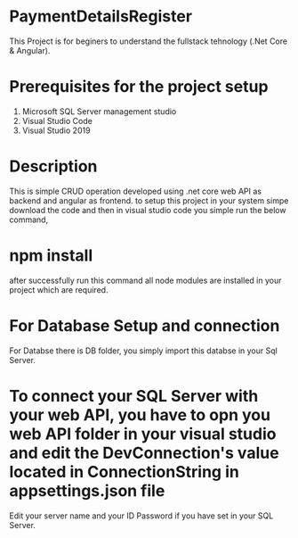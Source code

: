 # PaymentDetailsRegister

This Project is for beginers to understand the fullstack tehnology (.Net Core & Angular).

# Prerequisites for the project setup 
  1) Microsoft SQL Server management studio
  2) Visual Studio Code
  3) Visual Studio 2019

# Description 
  This is simple CRUD operation developed using .net core web API as backend and angular as frontend. to setup this project in your system simpe download the code and then in visual studio code you simple run the below command,
  # npm install
after successfully run this command all node modules are installed in your project which are required.

# For Database Setup and connection
 For Databse there is DB folder, you simply import this databse in your Sql Server.
 
# To connect your SQL Server with your web API, you have to opn you web API folder in your visual studio and edit the DevConnection's value located in ConnectionString in appsettings.json file 
  Edit your server name and your ID Password if you have set in your SQL Server.
